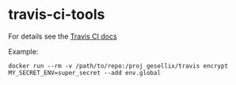 # travis-ci-tools

For details see the [Travis CI docs](http://docs.travis-ci.com/user/environment-variables/#Encrypted-Variables)

Example:

    docker run --rm -v /path/to/repo:/proj gesellix/travis encrypt MY_SECRET_ENV=super_secret --add env.global

